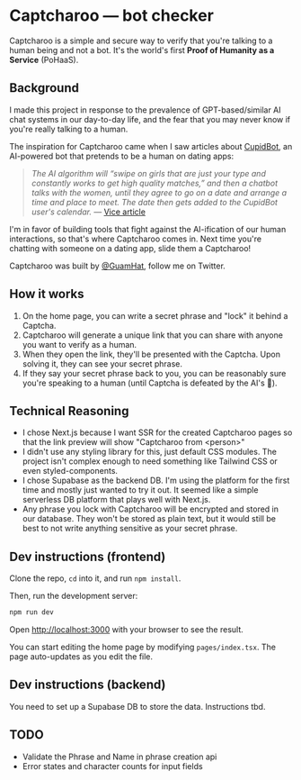 # Captcharoo — bot checker

Captcharoo is a simple and secure way to verify that you're talking to a human being and not a bot. It's the world's first **Proof of Humanity as a Service** (PoHaaS).

## Background

I made this project in response to the prevalence of GPT-based/similar AI chat systems in our day-to-day life, and the fear that you may never know if you're really talking to a human.

The inspiration for Captcharoo came when I saw articles about [CupidBot](https://www.vice.com/en/article/m7bjqp/great-dating-apps-are-getting-more-hellish-thanks-to-ai-chatbots), an AI-powered bot that pretends to be a human on dating apps:

> _The AI algorithm will “swipe on girls that are just your type and constantly works to get high quality matches,” and then a chatbot talks with the women, until they agree to go on a date and arrange a time and place to meet. The date then gets added to the CupidBot user's calendar._ — [Vice article](https://www.vice.com/en/article/m7bjqp/great-dating-apps-are-getting-more-hellish-thanks-to-ai-chatbots)

I'm in favor of building tools that fight against the AI-ification of our human interactions, so that's where Captcharoo comes in. Next time you're chatting with someone on a dating app, slide them a Captcharoo!

Captcharoo was built by [@GuamHat](https://twitter.com/GuamHat), follow me on Twitter.

## How it works

1.  On the home page, you can write a secret phrase and "lock" it behind a Captcha.
2.  Captcharoo will generate a unique link that you can share with anyone you want to verify as a human.
3.  When they open the link, they'll be presented with the Captcha. Upon solving it, they can see your secret phrase.
4.  If they say your secret phrase back to you, you can be reasonably sure you're speaking to a human (until Captcha is defeated by the AI's 🥲).

## Technical Reasoning

- I chose Next.js because I want SSR for the created Captcharoo pages so that the link preview will show "Captcharoo from \<person\>"
- I didn't use any styling library for this, just default CSS modules. The project isn't complex enough to need something like Tailwind CSS or even styled-components.
- I chose Supabase as the backend DB. I'm using the platform for the first time and mostly just wanted to try it out. It seemed like a simple serverless DB platform that plays well with Next.js.
- Any phrase you lock with Captcharoo will be encrypted and stored in our database. They won't be stored as plain text, but it would still be best to not write anything sensitive as your secret phrase.

## Dev instructions (frontend)

Clone the repo, `cd` into it, and run `npm install`.

Then, run the development server:

```bash
npm run dev
```

Open [http://localhost:3000](http://localhost:3000) with your browser to see the result.

You can start editing the home page by modifying `pages/index.tsx`. The page auto-updates as you edit the file.

## Dev instructions (backend)

You need to set up a Supabase DB to store the data. Instructions tbd.

## TODO

- Validate the Phrase and Name in phrase creation api
- Error states and character counts for input fields
